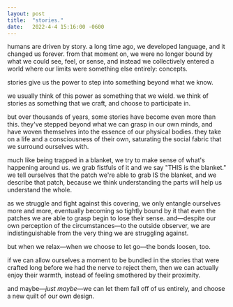 ```yaml
---
layout: post
title:  "stories."
date:   2022-4-4 15:16:00 -0600
---
```


humans are driven by story. a long time ago, we developed language, and it changed us forever. from that moment on, we were no longer bound by what we could see, feel, or sense, and instead we collectively entered a world where our limits were something else entirely: concepts.

stories give us the power to step into something beyond what we know. 

we usually think of this power as something that we wield. we think of stories as something that we craft, and choose to participate in.

but over thousands of years, some stories have become even more than this. they've stepped beyond what we can grasp in our own minds, and have woven themselves into the essence of our physical bodies. they take on a life and a consciousness of their own, saturating the social fabric that we surround ourselves with.

much like being trapped in a blanket, we try to make sense of what's happening around us. we grab fistfuls of it and we say "THIS is the blanket." we tell ourselves that the patch we're able to grab IS the blanket, and we describe that patch, because we think understanding the parts will help us understand the whole.

as we struggle and fight against this covering, we only entangle ourselves more and more, eventually becoming so tightly bound by it that even the patches we are able to grasp begin to lose their sense. and—despite our own perception of the circumstances—to the outside observer, we are indistinguishable from the very thing we are struggling against.

but when we relax—when we choose to let go—the bonds loosen, too. 

if we can allow ourselves a moment to be bundled in the stories that were crafted long before we had the nerve to reject them, then we can actually enjoy their warmth, instead of feeling smothered by their proximity.

and maybe—*just maybe*—we can let them fall off of us entirely, and choose a new quilt of our own design.
